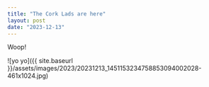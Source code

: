 ```yaml
---
title: "The Cork Lads are here"
layout: post
date: "2023-12-13"
---
```


Woop!

![yo yo]({{ site.baseurl }}/assets/images/2023/20231213_1451153234758853094002028-461x1024.jpg)
